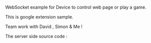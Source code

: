 WebSocket example for Device to control web page or play a game.

This is google extension sample.

Team work with David , Simon & Me !

The server side source code : 

